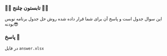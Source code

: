 ### 🍉🍉 تابستون چلنج 🍉🍉

این سوال جدول است و پاسخ آن برای شما قرار داده شده روش حل جدول برنامه نویس بودنه😎

### پاسخ 🍇
در فایل `answer.xlsx`